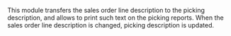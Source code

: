 This module transfers the sales order line description to the picking
description, and allows to print such text on the picking reports. When
the sales order line description is changed, picking description is
updated.
